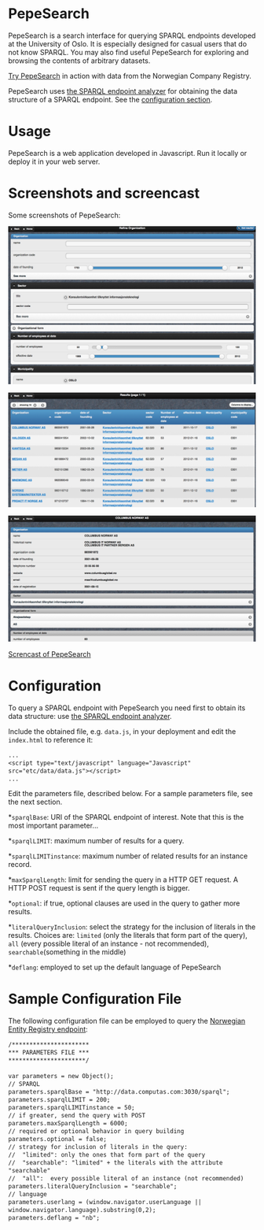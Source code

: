 PepeSearch
==========

PepeSearch is a search interface for querying SPARQL endpoints developed at the University of Oslo. It is especially designed for casual users that do not know SPARQL. You may also find useful PepeSearch for exploring and browsing the contents of arbitrary datasets.

[Try PepeSearch](http://sws.ifi.uio.no/project/semicolon/search/) in action with data from the Norwegian Company Registry.

PepeSearch uses [the SPARQL endpoint analyzer](https://github.com/simenheg/sparql-endpoint-analyzer) for obtaining the data structure of a SPARQL endpoint. See the [configuration section](#configuration). 


Usage
==========
PepeSearch is a web application developed in Javascript. Run it locally or deploy it in your web server.


Screenshots and screencast
==========
Some screenshots of PepeSearch:

![Query](/screenshots/Query.png "Query")

![Results](/screenshots/Results.png "Results")

![Instance](/screenshots/Instance.png "Instance")

[Screncast of PepeSearch](http://folk.uio.no/simenheg/pepesearch.webm )


Configuration
==========
To query a SPARQL endpoint with PepeSearch you need first to obtain its data structure: use [the SPARQL endpoint analyzer](https://github.com/simenheg/sparql-endpoint-analyzer).

Include the obtained file, e.g. `data.js`, in your deployment and edit the `index.html` to reference it:

	...
	<script type="text/javascript" language="Javascript" src="etc/data/data.js"></script>
	...

Edit the parameters file, described below. For a sample parameters file, see the next section.

*`sparqlBase`: URI of the SPARQL endpoint of interest. Note that this is the most important parameter...

*`sparqlLIMIT`: maximum number of results for a query.

*`sparqlLIMITinstance`: maximum number of related results for an instance record.

*`maxSparqlLength`: limit for sending the query in a HTTP GET request. A HTTP POST request is sent if the query length is bigger.

*`optional`: if true, optional clauses are used in the query to gather more results.

*`literalQueryInclusion`: select the strategy for the inclusion of literals in the results. Choices are: 
`limited` (only the literals that form part of the query), `all` (every possible literal of an instance - not recommended), `searchable`(something in the middle)

*`deflang`: employed to set up the default language of PepeSearch

Sample Configuration File
==========

The following configuration file can be employed to query the [Norwegian Entity Registry endpoint](http://data.computas.com/):

	/**********************
	*** PARAMETERS FILE ***
	**********************/

	var parameters = new Object();
	// SPARQL	
	parameters.sparqlBase = "http://data.computas.com:3030/sparql";
	parameters.sparqlLIMIT = 200;
	parameters.sparqlLIMITinstance = 50;
	// if greater, send the query with POST
	parameters.maxSparqlLength = 6000;
	// required or optional behavior in query building
	parameters.optional = false;
	// strategy for inclusion of literals in the query:
	//  "limited": only the ones that form part of the query
	//  "searchable": "limited" + the literals with the attribute "searchable"
	//  "all":	every possible literal of an instance (not recommended)
	parameters.literalQueryInclusion = "searchable";	
	// language
	parameters.userlang = (window.navigator.userLanguage || window.navigator.language).substring(0,2);
	parameters.deflang = "nb";
	


